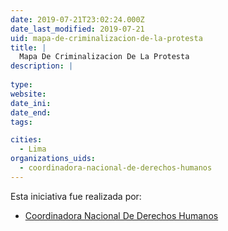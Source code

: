 ```yaml
---
date: 2019-07-21T23:02:24.000Z
date_last_modified: 2019-07-21
uid: mapa-de-criminalizacion-de-la-protesta
title: |
  Mapa De Criminalizacion De La Protesta
description: |
  
type: 
website: 
date_ini: 
date_end: 
tags:

cities: 
  - Lima
organizations_uids:
  - coordinadora-nacional-de-derechos-humanos
---
```


Esta iniciativa fue realizada por:

- [Coordinadora Nacional De Derechos Humanos](/organizaciones/coordinadora-nacional-de-derechos-humanos)
